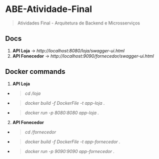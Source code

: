 
# ABE-Atividade-Final
> Atividades Final - Arquitetura de Backend e Microsserviços

## Docs

1. **API Loja** 		    -> *http://localhost:8080/loja/swagger-ui.html*
2. **API Fonecedor** 		-> *http://localhost:9090/fornecedor/swagger-ui.html*


## Docker commands

1. **API Loja** 		    
  - > *cd /loja*
  - > *docker build -f DockerFile -t app-loja .*
  - > *docker run -p 8080:8080 app-loja .*
2. **API Fonecedor** 	
  - > *cd /fornecedor*
  - > *docker build -f DockerFile -t app-fornecedor .*
  - > *docker run -p 9090:9090 app-fornecedor .*
